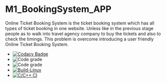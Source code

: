 # M1_BookingSystem_APP
Online Ticket Booking System is the ticket booking system which has all types of ticket booking in one website. Unless like in the previous stage people as to walk into travel agency company to buy the tickets and also to check the timings. This problem is overcome introducing a user friendly Online Ticket Booking System. 

* [![Codacy Badge](https://app.codacy.com/project/badge/Grade/11538d951751498c906cbd2bd140b56a)](https://www.codacy.com/gh/KulkarniSharath/M1_BookingSystem_APP/dashboard?utm_source=github.com&amp;utm_medium=referral&amp;utm_content=KulkarniSharath/M1_BookingSystem_APP&amp;utm_campaign=Badge_Grade)
* ![Code grade](https://api.codiga.io/project/31038/score/svg)
* ![Code grade](https://api.codiga.io/project/31038/status/svg)
* [![Build-Linux](https://github.com/KulkarniSharath/M1_BookingSystem_APP/actions/workflows/Build-Linux.yml/badge.svg)](https://github.com/KulkarniSharath/M1_BookingSystem_APP/actions/workflows/Build-Linux.yml)
* [![C/C++ CI](https://github.com/KulkarniSharath/M1_BookingSystem_APP/actions/workflows/c-cpp.yml/badge.svg)](https://github.com/KulkarniSharath/M1_BookingSystem_APP/actions/workflows/c-cpp.yml)
